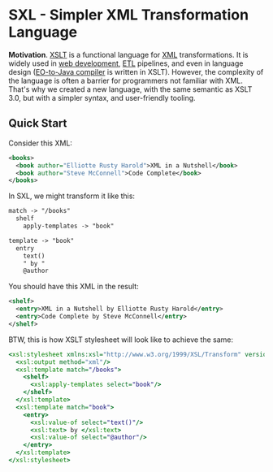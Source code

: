 # SXL - Simpler XML Transformation Language

**Motivation**. [XSLT] is a functional language for [XML] transformations. It
is widely used in [web development][XML-in-Browser], [ETL] pipelines, and even
in language design ([EO-to-Java compiler][EO] is written in XSLT). However, the
complexity of the language is often a barrier for programmers not familiar with
XML. That's why we created a new language, with the same semantic as XSLT 3.0,
but with a simpler syntax, and user-friendly tooling.

## Quick Start

Consider this XML:

```xml
<books>
  <book author="Elliotte Rusty Harold">XML in a Nutshell</book>
  <book author="Steve McConnell">Code Complete</book>
</books>
```

In SXL, we might transform it like this:

```xml
match -> "/books"
  shelf
    apply-templates -> "book"

template -> "book"
  entry
    text()
    " by "
    @author
```

You should have this XML in the result:

```xml
<shelf>
  <entry>XML in a Nutshell by Elliotte Rusty Harold</entry>
  <entry>Code Complete by Steve McConnell</entry>
</shelf>
```

BTW, this is how XSLT stylesheet will look like to achieve the same:

```xsl
<xsl:stylesheet xmlns:xsl="http://www.w3.org/1999/XSL/Transform" version="3.0">
  <xsl:output method="xml"/>
  <xsl:template match="/books">
    <shelf>
      <xsl:apply-templates select="book"/>
    </shelf>
  </xsl:template>
  <xsl:template match="book">
    <entry>
      <xsl:value-of select="text()"/>
      <xsl:text> by </xsl:text>
      <xsl:value-of select="@author"/>
    </entry>
  </xsl:template>
</xsl:stylesheet>
```

[XSLT]: https://en.wikipedia.org/wiki/XSLT
[XML]: https://en.wikipedia.org/wiki/XML
[ETL]: https://en.wikipedia.org/wiki/Extract,_transform,_load
[EO]: https://github.com/objectioanary/eo
[XML-in-Browser]: https://www.yegor256.com/2014/06/25/xml-and-xslt-in-browser.html
